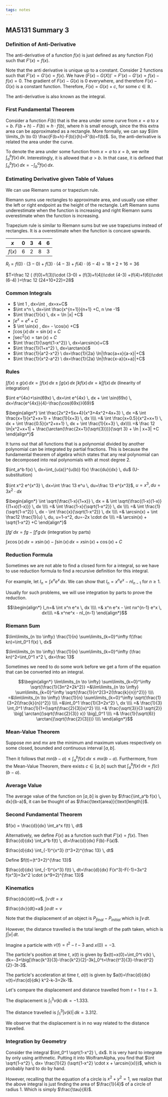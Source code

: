 ```yaml
---
tags: notes
---
```


## MA5131 Summary 3

### Definition of  Anti-Derivative
The anti-derivative of a function $f(x)$ is just defined as any function $F(x)$ such that $F'(x)=f(x)$.

Note that the anti derivative is unique up to a constant. Consider $2$ functions such that $F'(x)=G'(x)=f(x)$. We have $(F(x)-G(X))'=F'(x)-G'(x)=f(x)-f(x)=0$. The gradient of $F(x)-G(x)$ is $0$ everywhere, and therefore $F(x)-G(x)$ is a constant function. Therefore, $F(x)=G(x)+c$, for some $c \in \mathbb{R}$.

The anti-derivative is also known as the integral.

### First Fundamental Theorem
Consider a function $F(b)$ that is the area under some curve from $x=a$ to $x=b$. $F(b+h)-F(b) \approx h \cdot f(b)$, where $h$ is small enough, since the this extra area can be approximated as a rectangle. More formally, we can say $\lim
\limits_{h \to 0} \frac{F(b+h)-F(b)}{h}=F'(b)=f(b)$. So, the anti-derivative is related the area under the curve.

To denote the area under some function from $x=a$ to $x=b$, we write $\int_{a}^{b} f(x) \, dx$. Interestingly, it is allowed that $a>b$. In that case, it is defined that $\int_{a}^{b} f(x) \, dx=-\int_{b}^{a} f(x) \, dx$.

### Estimating Derivative given Table of Values
We can use Riemann sums or trapezium rule.

Riemann sums use rectangles to approximate area, and usually use either the left or right endpoint as the height of the rectangle. Left Riemann sums underestimate when the function is increasing and right Riemann sums overestimate when the function is increasing.

Trapezium rule is similar to Riemann sums but we use trapeziums instead of rectangles. It is a overestimate when the function is concave upwards.

| $x$    | $0$  | $3$  | $4$  | $6$  |
| ------ | ---- | ---- | ---- | ---- |
| $f(x)$ | $6$  | $2$  | $8$  | $3$  |

$R_l=f(0)\cdot (3-0) + f(3) \cdot (4-3) + f(4) \cdot (6-4)=18+2+16=36$

$T=\frac 12 ( (f(0)+f(3))\cdot (3-0) + (f(3)+f(4))\cdot (4-3) +(f(4)+f(6))\cdot (6-4) )=\frac 12 (24+10+22)=28$

### Common Integrals

- $ \int 1 \, dx=\int \, dx=x+C$
- $\int x^n \, dx=\int \frac{x^{n+1}}{n+1} +C, n \ne -1$
-  $\int \frac{1}{x} \, dx = \ln |x| +C$
- $\int e^x=e^x+C$ 
- $ \int \sin(x) \, dx= - \cos(x) +C$
- $\int \cos(x) \, dx=\sin(x)+C$
- $\int \sec^2(x)=\tan(x)+C$
- $\int \frac{1}{\sqrt{1-x^2}} \, dx=\arcsin(x)+C$
- $\int \frac{1}{1+x^2} \, dx=\arctan(x)$
- $\int \frac{1}{a^2-x^2} \ dx=\frac{1}{2a} \ln|\frac{a+x}{a-x}|+C$
- $\int \frac{1}{x^2-a^2} \ dx=\frac{1}{2a} \ln|\frac{x-a}{x+a}|+C$

### Rules

$\int f(x) \pm g(x) \, dx=\int f(x) \, dx \pm \int g(x) \, dx$
$\int kf(x) \, dx=k \int f(x) \, dx$ 
(linearity of integration)

$\int e^{4x}+\sin(69x) \, dx=\int e^{4x} \, dx + \int \sin(69x) \, dx=\frac{e^{4x}}{4}-\frac{\cos(69x)}{69}$

$\begin{align*}
  \int \frac{2x^2+5x+4}{x^3+4x^2+4x+3} \, dx 
=& \int \frac{x+1}{x^2+x+1} + \frac{1}{x+3} \, dx \\\\
=& \int \frac{x+0.5}{x^2+x+1} \, dx + \int \frac{0.5}{x^2+x+1} \, dx + \int \frac{1}{x+3} \, dx\\\\
=& \frac 12 \ln|x^2+x+1| + \frac{\arctan(\frac{2x+1}{\sqrt{3}})}{\sqrt 3} + \ln | x+3| +C
\end{align*}$

It turns out that all functions that is a polynomial divided by another polynomial can be integrated by partial fractions. This is because the fundamental theorem of algebra which states that any real polynomial can be decomposed into real polynomials with at most degree $2$.

$\int_a^b f(x) \, dx=\int_{u(a)}^{u(b)} f(x) \frac{du}{dx} \, du$ 
(U-substituition)

$\int x^2 e^{x^3} \, dx=\int \frac 13 e^u \, du=\frac 13 e^{x^3}$,
$u=x^3, du=3x^2 \cdot dx$

$\begin{align*}
 \int \sqrt{\frac{1-x}{1+x}} \, dx 
= & \int \sqrt{\frac{(1-x)(1-x)}{(1+x)(1-x)}} \, dx \\\\
=& \int \frac{1-x}{\sqrt{1-x^2}} \, dx \\\\
=& \int \frac{1}{\sqrt{1-x^2}} \, dx - \int \frac{x}{\sqrt{1-x^2}} \, dx \\\\
=& \arcsin(x) + \int \frac12 \frac{1}{u} \, du, u=1-x^2, du=-2x \cdot dx \\\\
=& \arcsin(x) + \sqrt{1-x^2} +C
\end{align*}$

$\int fg' \, dx= fg - \int f'g \, dx$ (integration by parts)

$\int x \cos(x) \, dx = x \sin(x) - \int \sin(x) \, dx = x\sin(x) + \cos(x) + C$

### Reduction Formula

Sometimes we are not able to find a closed form for a integral, so we have to use reduction formula to find a recursive definition for this integral.

For example, let $I_n = \int x^n e^x \, dx$. We can show that $I_n=x^ne^x - nI_{n-1}$ for $n \geq 1$.

Usually for such problems, we will use integration by parts to prove the reduction.

$$\begin{align*}
I_n=& \int x^n e^x \, dx \\\\
=& x^n e^x - \int nx^{n-1} e^x \, dx\\\\
=& x^ne^x - nI_{n-1}
\end{align*}$$

### Riemann Sum
$\lim\limits_{n \to \infty} \frac{1}{n} \sum\limits_{k=0}^\infty f(\frac kn)=\int_0^1 f(x) \, dx$

$\lim\limits_{n \to \infty} \frac{1}{n} \sum\limits_{k=0}^\infty (\frac kn)^2=\int_0^1 x^2 \, dx=\frac 13$

Sometimes we need to do some work before we get a form of the equation that can be converted into an integral.

$$\begin{align*}
\lim\limits_{n \to \infty} \sum\limits_{k=0}^\infty \sqrt{\frac{1}{3n^2+2k^2}} =&\lim\limits_{n \to \infty} \sum\limits_{k=0}^\infty \sqrt{\frac{1}{n^2(3+2(\frac{k}{n})^2)}} \\\\
=&\lim\limits_{n \to \infty} \frac{1}{n} \sum\limits_{k=0}^\infty \sqrt{\frac{1}{3+2(\frac{k}{n})^2}} \\\\
=&\int_0^1 \frac{1}{3+2x^2} \, dx \\\\
=& \frac{1}{3} \int_0^1 \frac{1}{1+(\sqrt{\frac{2}{3}}x)^2} \\\\
=& \frac{\sqrt{3}}{3 \sqrt{2}} \big[ \arctan{(\sqrt{\frac{2}{3}} x)} \big]_0^1 \\\\
=& \frac{1}{\sqrt{6}} \arctan{(\sqrt{\frac{2}{3}})} \\\\
\end{align*}$$

### Mean-Value Theorem
Suppose $mn$ and $mx$ are the minimum and maximum values respectively on some closed, bounded and continuous interval $[a,b]$.

Then it follows that $mn(b-a) \leq \int_a^b f(x) \, dx \leq mx(b-a)$. Furthermore, from the Mean-Value Theorem, there exists $c\in [a,b]$ such that $\int_a^b f(x) \, dx=f(c)(b-a)$.

### Average Value
The average value of the function on $[a,b]$ is given by $\frac{\int_a^b f(x) \, dx}{b-a}$, it can be thought of as $\frac{\text{area}}{\text{length}}$.

### Second Fundamental Theorem
$f(x) = \frac{d}{dx} \int_a^x f(t) \, dt$

Alternatively, we define $F(x)$ as a function such that $F'(x)=f(x)$. Then $\frac{d}{dx} \int_a^b f(t) \, dt=\frac{d}{dx} F(b)-F(a)$.

$\frac{d}{dx} \int_{-1}^{x^3} (t^3+2)^{\frac 13} \, dt$

Define $f(t)=(t^3+2)^{\frac 13}$

$\frac{d}{dx} \int_{-1}^{x^3} f(t) \, dt=\frac{d}{dx} F(x^3)-F(-1)=3x^2 f(x^3)=3x^2 \cdot (x^9+2)^{\frac 13}$

### Kinematics
$\frac{dx}{dt}=v$, $\int v \, dt=x$

$\frac{dv}{dt}=a$ $\int a \, dt =v$

Note that the displacement of an object is $P_{final}-P_{initial}$ which is $\int v \, dt$.

However, the distance travelled is the total length of the path taken, which is $\int \lvert v \rvert \, dt$.

Imagine a particle with $v(t)=t^2-t-3$ and $x(0)=-3$.

The particle's position at time $t$, $x(t)$ is given by $x(t)=x(0)+\int_0^t v(k) \, dk=-3+\big[\frac{k^3}{3}-\frac{k^2}{2}-3k]_0^t=\frac{t^3}{3}-\frac{t^2}{2}-3t-3$.

The particle's acceleration at time $t$, $a(t)$ is given by $a(t)=\frac{d}{dx} v(t)=\frac{d}{dk} k^2-k-3=2k-1$.

Let's compare the displacement and distance travelled from $t=1$ to $t=3$.

The displacement is $\int_1^3 v(k) \, dk=-1.333$.

The distance travelled is  $\int_1^3 \lvert v(k) \rvert \, dk=3.312$.

We observe that the displacement is in no way related to the distance travelled.

### Integration by Geometry

Consider the integral $\int_0^1 \sqrt{1-x^2} \, dx$. It is very hard to integrate by only using arithmetic. Putting it into WolframAlpha, you find that $\int \sqrt{1-x^2} \, dx= \frac{1}{2} (\sqrt{1-x^2} \cdot x + \arcsin{(x)})$, which is probably hard to do by hand.

However, recalling that the equation of a circle is $x^2+y^2=1$, we realize that the above integral is just finding the area of $\frac{1}{4}$ of a circle of radius $1$. Which is simply $\frac{\tau}{8}$.
